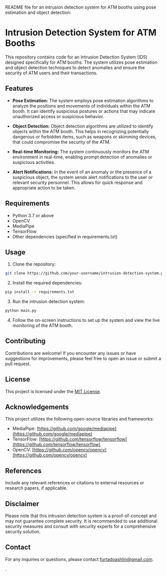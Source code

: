  README file for an intrusion detection system for ATM booths using pose estimation and object detection:

# Intrusion Detection System for ATM Booths

This repository contains code for an Intrusion Detection System (IDS) designed specifically for ATM booths. The system utilizes pose estimation and object detection techniques to detect anomalies and ensure the security of ATM users and their transactions.

## Features

- **Pose Estimation:** The system employs pose estimation algorithms to analyze the positions and movements of individuals within the ATM booth. It can identify suspicious postures or actions that may indicate unauthorized access or suspicious behavior.

- **Object Detection:** Object detection algorithms are utilized to identify objects within the ATM booth. This helps in recognizing potentially dangerous or forbidden items, such as weapons or skimming devices, that could compromise the security of the ATM.

- **Real-time Monitoring:** The system continuously monitors the ATM environment in real-time, enabling prompt detection of anomalies or suspicious activities.

- **Alert Notifications:** In the event of an anomaly or the presence of a suspicious object, the system sends alert notifications to the user or relevant security personnel. This allows for quick response and appropriate action to be taken.

## Requirements

- Python 3.7 or above
- OpenCV
- MediaPipe
- TensorFlow
- Other dependencies (specified in requirements.txt)

## Usage

1. Clone the repository:

```bash
git clone https://github.com/your-username/intrusion-detection-system.git
```

2. Install the required dependencies:

```bash
pip install -r requirements.txt
```

3. Run the intrusion detection system:

```bash
python main.py
```

4. Follow the on-screen instructions to set up the system and view the live monitoring of the ATM booth.

## Contributing

Contributions are welcome! If you encounter any issues or have suggestions for improvements, please feel free to open an issue or submit a pull request.

## License

This project is licensed under the [MIT License](LICENSE).

## Acknowledgements

This project utilizes the following open-source libraries and frameworks:

- MediaPipe: [https://github.com/google/mediapipe](https://github.com/google/mediapipe)
- TensorFlow: [https://github.com/tensorflow/tensorflow](https://github.com/tensorflow/tensorflow)
- OpenCV: [https://github.com/opencv/opencv](https://github.com/opencv/opencv)

## References

Include any relevant references or citations to external resources or research papers, if applicable.

## Disclaimer

Please note that this intrusion detection system is a proof-of-concept and may not guarantee complete security. It is recommended to use additional security measures and consult with security experts for a comprehensive security solution.

## Contact

For any inquiries or questions, please contact [furtadoashlin@gmail.com](mailto:furtadoashlin@gmail.com).

.

